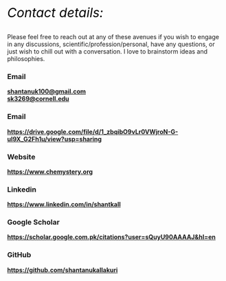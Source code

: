<p style="font-size:30px; color:#000000;"><i>Contact details:</i></p>

<p>Please feel free to reach out at any of these avenues if you wish to engage in any discussions, scientific/profession/personal, have any questions, or just wish to chill out with a conversation. I love to brainstorm ideas and philosophies.</p> 

### Email
<b>[shantanuk100@gmail.com](mailto:shantanuk100@gmail.com)</b> <br/>
<b>[sk3269@cornell.edu](mailto:sk3269@cornell.edu)</b>

### Email
<a href="https://drive.google.com/file/d/1_zbqibO9vLr0VWjroN-G-uI9X_G2Fh1u/view?usp=sharing" title="CV" target="_blank"><b>https://drive.google.com/file/d/1_zbqibO9vLr0VWjroN-G-uI9X_G2Fh1u/view?usp=sharing</b></a>
<!--- ### Cellphone
<b>[+1-607-216-2577]()</b> (primary) <b><u>or<br/></u></b> <b>[+1-408-418-6539]()</b> (alternate)-->

### Website
<!--- <a href="https://www.skallakuri.com" title="www.skallakuri.com" target="_blank"><b>https://www.skallakuri.com</b></a><br/>-->
<a href="https://www.chemystery.org" title="www.chemystery.org" target="_blank"><b>https://www.chemystery.org</b></a>

### Linkedin
<a href="https://www.linkedin.com/in/shantkall" title="LinkedIn" target="_blank"><b>https://www.linkedin.com/in/shantkall</b></a>

### Google Scholar
<a href="https://scholar.google.com.pk/citations?user=sQuyU90AAAAJ&hl=en" title="Google Scholar" target="_blank"><b>https://scholar.google.com.pk/citations?user=sQuyU90AAAAJ&hl=en</b></a><br/>

### GitHub
<a href="https://github.com/shantanukallakuri" title="GitHub" target="_blank"><b>https://github.com/shantanukallakuri</b></a>
